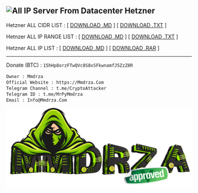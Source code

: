 ![All IP Server From Datacenter Hetzner](https://raw.githubusercontent.com/Pymmdrza/Datacenter_List_DataBase_IP/mainx/Hetzner/Hetzner1_Logo.png 'All IP Server From Datacenter Hetzner')
---

Hetzner ALL CIDR LIST : [ [DOWNLOAD .MD](https://github.com/Pymmdrza/Datacenter_List_DataBase_IP/blob/mainx/Hetzner/CIDR.md) ] [ [DOWNLOAD .TXT](https://github.com/Pymmdrza/Datacenter_List_DataBase_IP/blob/mainx/Hetzner/CIDR.txt) ]

Hetnzer ALL IP RANGE LIST : [ [DOWNLOAD .MD](https://github.com/Pymmdrza/Datacenter_List_DataBase_IP/blob/mainx/Hetzner/IPRANGE.md) ] [ [DOWNLOAD .TXT](https://github.com/Pymmdrza/Datacenter_List_DataBase_IP/blob/mainx/Hetzner/IP-Range.txt) ]

Hetzner ALL IP LIST : [ [DOWNLOAD .MD](https://github.com/Pymmdrza/Datacenter_List_DataBase_IP/blob/mainx/Hetzner/ip.md) ] [ [DOWNLOAD .RAR](https://github.com/Pymmdrza/Datacenter_List_DataBase_IP/blob/mainx/Hetzner/hetznerAllip.rar) ]



---

Donate (BTC) : `15hHp8orzFTwQVc8S8xSFkwnamfJ5ZzZ8R`

```
Owner : Mmdrza
Official Website : https://Mmdrza.Com
Telegram Channel : t.me/CryptoAttacker
Telegram ID : t.me/MrPyMmdrza
Email : Info@Mmdrza.Com

```


![](https://raw.githubusercontent.com/Pymmdrza/IP4Attack/mainx/Media/logomask%20XXX.png)
